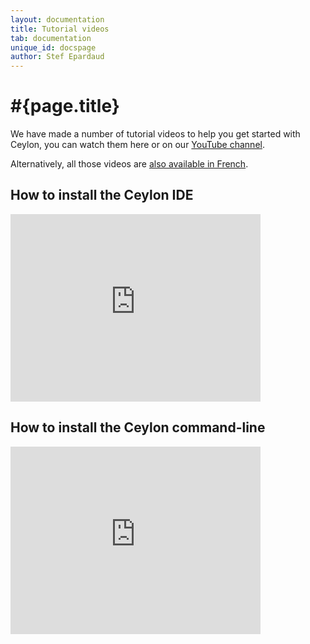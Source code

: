 ```yaml
---
layout: documentation
title: Tutorial videos
tab: documentation
unique_id: docspage
author: Stef Epardaud
---
```


# #{page.title}

We have made a number of tutorial videos to help you get started with Ceylon, you can watch them here or
on our [YouTube channel](http://www.youtube.com/user/CeylonLang/videos).

Alternatively, all those videos are [also available in French](french).

## How to install the Ceylon IDE

<iframe width="400" height="300" src="http://www.youtube.com/embed/0AMHbznZblw" frameborder="0" allowfullscreen="yes"> </iframe>

## How to install the Ceylon command-line

<iframe width="400" height="300" src="http://www.youtube.com/embed/mRC-aqNF7dM" frameborder="0" allowfullscreen="yes"> </iframe>
